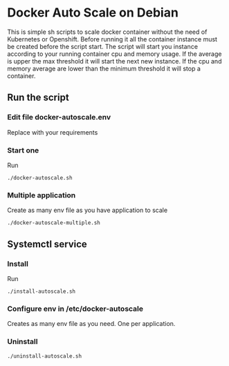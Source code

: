 # Docker Auto Scale on Debian
This is simple sh scripts to scale docker container without the need of Kubernetes or Openshift.
Before running it all the container instance must be created before the script start.
The script will start you instance according to your running container cpu and memory usage. 
If the average is upper the max threshold it will start the next new instance. If the cpu and memory average are lower than the minimum threshold it will stop a container.

## Run the script 
### Edit file docker-autoscale.env
Replace with your requirements

### Start one
Run
```
./docker-autoscale.sh
```

### Multiple application
Create as many env file as you have application to scale
```
./docker-autoscale-multiple.sh
```


## Systemctl service
### Install
Run
```
./install-autoscale.sh
```

### Configure env in /etc/docker-autoscale
Creates as many env file as you need. One per application.
### Uninstall
```
./uninstall-autoscale.sh
```
